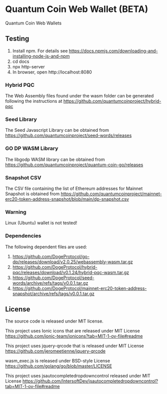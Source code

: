 # Quantum Coin Web Wallet (BETA)
Quantum Coin Web Wallets 

## Testing

1) Install npm. For details see https://docs.npmjs.com/downloading-and-installing-node-js-and-npm
2) cd docs
3) npx http-server
4) In browser, open http://localhost:8080

### Hybrid PQC
The Web Assembly files found under the wasm folder can be generated following the instructions at https://github.com/quantumcoinproject/hybrid-pqc

### Seed Library
The Seed Javascript Library can be obtained from https://github.com/quantumcoinproject/seed-words/releases

### GO DP WASM Library
The libgodp WASM library can be obtained from https://github.com/quantumcoinproject/quantum-coin-go/releases

### Snapshot CSV
The CSV file containing the list of Ethereum addresses for Mainnet Snapshot is obtained from https://github.com/quantumcoinproject/mainnet-erc20-token-address-snapshot/blob/main/dp-snapshot.csv

### Warning
Linux (Ubuntu) wallet is not tested!

### Dependencies
The following dependent files are used:

1) https://github.com/DogeProtocol/go-dp/releases/download/v2.0.25/webassembly-wasm.tar.gz
2) https://github.com/DogeProtocol/hybrid-pqc/releases/download/v0.1.24/hybrid-pqc-wasm.tar.gz
3) https://github.com/DogeProtocol/seed-words/archive/refs/tags/v0.0.1.tar.gz
4) https://github.com/DogeProtocol/mainnet-erc20-token-address-snapshot/archive/refs/tags/v0.0.1.tar.gz

## License
The source code is released under MIT license.

This project uses Ionic icons that are released under MIT License https://github.com/ionic-team/ionicons?tab=MIT-1-ov-file#readme

This project uses jquery-qrcode that is released under MIT License https://github.com/jeromeetienne/jquery-qrcode

wasm_exec.js is released under BSD-style License https://github.com/golang/go/blob/master/LICENSE

This project uses jsautocompletedropdowncontrol released under MIT License https://github.com/IntersoftDev/jsautocompletedropdowncontrol?tab=MIT-1-ov-file#readme
